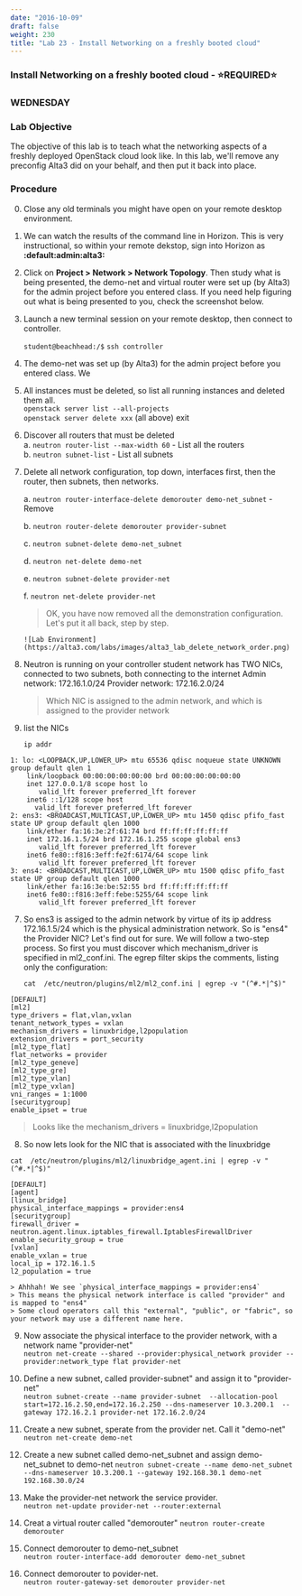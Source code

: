 ```yaml
---
date: "2016-10-09"
draft: false
weight: 230
title: "Lab 23 - Install Networking on a freshly booted cloud"
---
```


### Install Networking on a freshly booted cloud - &#x2B50;REQUIRED&#x2B50;

### WEDNESDAY

### Lab Objective

The objective of this lab is to teach what the networking aspects of a freshly deployed OpenStack cloud look like. In this lab, we'll remove any preconfig Alta3 did on your behalf, and then put it back into place.

### Procedure

0. Close any old terminals you might have open on your remote desktop environment.

0. We can watch the results of the command line in Horizon. This is very instructional, so within your remote dekstop, sign into Horizon as **:default:admin:alta3:**

0. Click on **Project > Network > Network Topology**. Then study what is being presented, the demo-net and virtual router were set up (by Alta3) for the admin project before you entered class. If you need help figuring out what is being presented to you, check the screenshot below.



0. Launch a new terminal session on your remote desktop, then connect to controller.

    `student@beachhead:/$` `ssh controller`
    
0. The demo-net was set up (by Alta3) for the admin project before you entered class. We 

2. All instances must be deleted, so list all running instances and deleted them all.   
    `openstack server list --all-projects`  
    `openstack server delete xxx`   (all above)
exit
3. Discover all routers that must be deleted  
    a. `neutron router-list --max-width 60`  - List all the routers  
     b. `neutron subnet-list` - List all subnets  


4. Delete all network configuration, top down, interfaces first, then the router, then subnets, then networks.

    a. `neutron router-interface-delete demorouter demo-net_subnet`  - Remove 

    b. `neutron router-delete demorouter provider-subnet`    

    c. `neutron subnet-delete demo-net_subnet`

    d. `neutron net-delete demo-net`

    e. `neutron subnet-delete provider-net`

    f. `neutron net-delete provider-net`
   > OK, you have now removed all the demonstration configuration. Let's put it all back, step by step. 

	   ![Lab Environment](https://alta3.com/labs/images/alta3_lab_delete_network_order.png)


5. Neutron is running on your controller student network has TWO NICs, connected to two subnets, both connecting to the internet
   Admin network: 172.16.1.0/24
   Provider network: 172.16.2.0/24

   > Which NIC is assigned to the admin network, and which is assigned to the provider network

6. list the NICs

   `ip addr`

  ```
  1: lo: <LOOPBACK,UP,LOWER_UP> mtu 65536 qdisc noqueue state UNKNOWN group default qlen 1
      link/loopback 00:00:00:00:00:00 brd 00:00:00:00:00:00
      inet 127.0.0.1/8 scope host lo
         valid_lft forever preferred_lft forever
      inet6 ::1/128 scope host
        valid_lft forever preferred_lft forever
  2: ens3: <BROADCAST,MULTICAST,UP,LOWER_UP> mtu 1450 qdisc pfifo_fast state UP group default qlen 1000
      link/ether fa:16:3e:2f:61:74 brd ff:ff:ff:ff:ff:ff
      inet 172.16.1.5/24 brd 172.16.1.255 scope global ens3  
         valid_lft forever preferred_lft forever
      inet6 fe80::f816:3eff:fe2f:6174/64 scope link
         valid_lft forever preferred_lft forever
  3: ens4: <BROADCAST,MULTICAST,UP,LOWER_UP> mtu 1500 qdisc pfifo_fast state UP group default qlen 1000 
      link/ether fa:16:3e:be:52:55 brd ff:ff:ff:ff:ff:ff
      inet6 fe80::f816:3eff:febe:5255/64 scope link   
         valid_lft forever preferred_lft forever
  ```

7. So ens3 is assiged to the admin network by virtue of its ip address 172.16.1.5/24 which is the physical administration network. So is "ens4" the Provider NIC? Let's find out for sure. We will follow a two-step process. So first you must discover which mechanism_driver is specified in ml2_conf.ini. The egrep filter skips the comments, listing only the configuration:

      `cat  /etc/neutron/plugins/ml2/ml2_conf.ini | egrep -v "(^#.*|^$)"`

```
[DEFAULT]
[ml2]
type_drivers = flat,vlan,vxlan
tenant_network_types = vxlan
mechanism_drivers = linuxbridge,l2population
extension_drivers = port_security
[ml2_type_flat]
flat_networks = provider
[ml2_type_geneve]
[ml2_type_gre]
[ml2_type_vlan]
[ml2_type_vxlan]
vni_ranges = 1:1000
[securitygroup]
enable_ipset = true
```

  > Looks like the mechanism_drivers = linuxbridge,l2population  
8. So now lets look for the NIC that is associated with the linuxbridge

  `cat  /etc/neutron/plugins/ml2/linuxbridge_agent.ini | egrep -v "(^#.*|^$)"`

```
[DEFAULT]
[agent]
[linux_bridge]
physical_interface_mappings = provider:ens4
[securitygroup]
firewall_driver = neutron.agent.linux.iptables_firewall.IptablesFirewallDriver
enable_security_group = true
[vxlan]
enable_vxlan = true
local_ip = 172.16.1.5
l2_population = true
```

    > Ahhhah! We see `physical_interface_mappings = provider:ens4`  
    > This means the physical network interface is called "provider" and is mapped to "ens4"  
    > Some cloud operators call this "external", "public", or "fabric", so your network may use a different name here.


9. Now associate the physical interface to the provider network, with a network name "provider-net"  
  `neutron net-create --shared --provider:physical_network provider --provider:network_type flat provider-net`

10. Define a new subnet, called provider-subnet" and assign it to "provider-net"   
   `neutron subnet-create --name provider-subnet  --allocation-pool start=172.16.2.50,end=172.16.2.250 --dns-nameserver 10.3.200.1  --gateway 172.16.2.1 provider-net 172.16.2.0/24`

11. Create a new subnet, sperate from the provider net. Call it "demo-net"  
  `neutron net-create demo-net`

12. Create a new subnet called demo-net_subnet and assign demo-net_subnet to demo-net
  `neutron subnet-create --name demo-net_subnet --dns-nameserver 10.3.200.1 --gateway 192.168.30.1 demo-net 192.168.30.0/24`  

13.  Make the provider-net network the service provider.  
  `neutron net-update provider-net --router:external`

14.  Creat a virtual router called "demorouter"
  `neutron router-create demorouter`

15. Connect demorouter to demo-net_subnet  
  `neutron router-interface-add demorouter demo-net_subnet`


16.  Connect demorouter to povider-net.  
  `neutron router-gateway-set demorouter provider-net`
